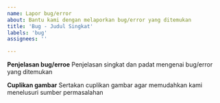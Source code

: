 ```yaml
---
name: Lapor bug/error
about: Bantu kami dengan melaporkan bug/error yang ditemukan
title: 'Bug - Judul Singkat'
labels: 'bug'
assignees: ''

---
```


**Penjelasan bug/erroe**
Penjelasan singkat dan padat mengenai bug/error yang ditemukan

**Cuplikan gambar**
Sertakan cuplikan gambar agar memudahkan kami menelusuri sumber permasalahan
